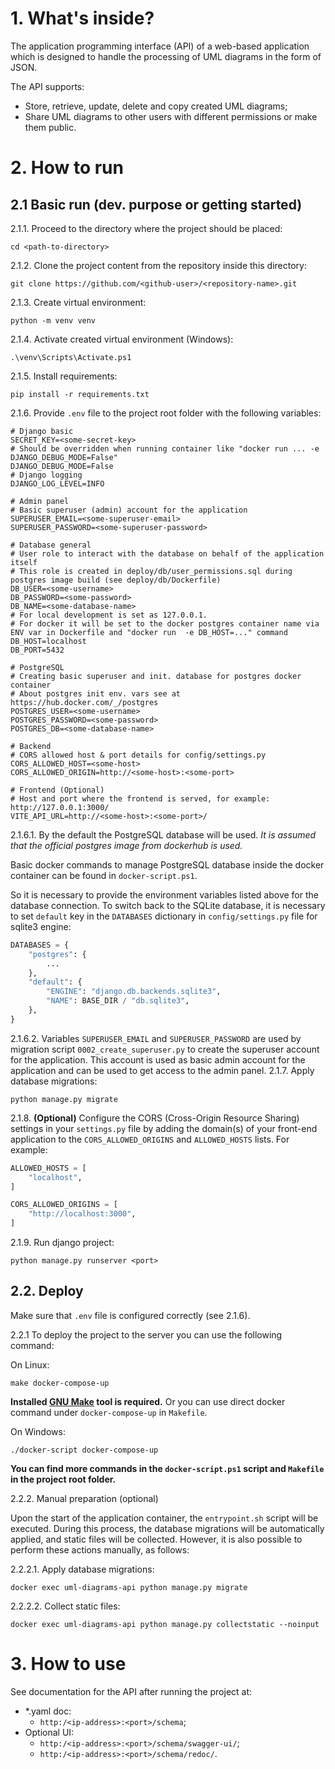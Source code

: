 # 1. What's inside?

The application programming interface (API) of a web-based application which is designed to handle the processing of UML diagrams in the form of JSON.

The API supports:
- Store, retrieve, update, delete and copy created UML diagrams;
- Share UML diagrams to other users with different permissions or make them public.

# 2. How to run

## 2.1 Basic run (dev. purpose or getting started)

2.1.1. Proceed to the directory where the project should be placed:
```commandline
cd <path-to-directory>
```
2.1.2. Clone the project content from the repository inside this directory:
```commandline
git clone https://github.com/<github-user>/<repository-name>.git
```
2.1.3. Create virtual environment:
```commandline
python -m venv venv
```
2.1.4. Activate created virtual environment (Windows):
```commandline
.\venv\Scripts\Activate.ps1
```
2.1.5. Install requirements:
```commandline
pip install -r requirements.txt
```
2.1.6. Provide `.env` file to the project root folder with the following variables:
```env
# Django basic
SECRET_KEY=<some-secret-key>
# Should be overridden when running container like "docker run ... -e DJANGO_DEBUG_MODE=False"
DJANGO_DEBUG_MODE=False
# Django logging
DJANGO_LOG_LEVEL=INFO

# Admin panel
# Basic superuser (admin) account for the application
SUPERUSER_EMAIL=<some-superuser-email>
SUPERUSER_PASSWORD=<some-superuser-password>

# Database general
# User role to interact with the database on behalf of the application itself
# This role is created in deploy/db/user_permissions.sql during postgres image build (see deploy/db/Dockerfile)
DB_USER=<some-username>
DB_PASSWORD=<some-password>
DB_NAME=<some-database-name>
# For local development is set as 127.0.0.1.
# For docker it will be set to the docker postgres container name via ENV var in Dockerfile and "docker run  -e DB_HOST=..." command
DB_HOST=localhost
DB_PORT=5432

# PostgreSQL
# Creating basic superuser and init. database for postgres docker container
# About postgres init env. vars see at https://hub.docker.com/_/postgres
POSTGRES_USER=<some-username>
POSTGRES_PASSWORD=<some-password>
POSTGRES_DB=<some-database-name>

# Backend
# CORS allowed host & port details for config/settings.py
CORS_ALLOWED_HOST=<some-host>
CORS_ALLOWED_ORIGIN=http://<some-host>:<some-port>

# Frontend (Optional)
# Host and port where the frontend is served, for example: http://127.0.0.1:3000/
VITE_API_URL=http://<some-host>:<some-port>/
```
2.1.6.1. By the default the PostgreSQL database will be used.
*It is assumed that the official postgres image from dockerhub is used.*

Basic docker commands to manage PostgreSQL database inside the docker container can be found in `docker-script.ps1`.

So it is necessary to provide the environment variables listed above for the database connection.
To switch back to the SQLite database, it is necessary to set `default` key in the `DATABASES` dictionary in `config/settings.py` file for sqlite3 engine:
```python
DATABASES = {
    "postgres": {
        ...
    },
    "default": {
        "ENGINE": "django.db.backends.sqlite3",
        "NAME": BASE_DIR / "db.sqlite3",
    },
}
```
2.1.6.2. Variables `SUPERUSER_EMAIL` and `SUPERUSER_PASSWORD` are used by migration script `0002_create_superuser.py` to create the superuser account for the application.
This account is used as basic admin account for the application and can be used to get access to the admin panel.
2.1.7. Apply database migrations:
```commandline
python manage.py migrate
```
2.1.8. **(Optional)** Сonfigure the CORS (Cross-Origin Resource Sharing) settings in your `settings.py` file by adding the domain(s) of your front-end application to the `CORS_ALLOWED_ORIGINS` and `ALLOWED_HOSTS` lists.
For example:
```python
ALLOWED_HOSTS = [
    "localhost",
]

CORS_ALLOWED_ORIGINS = [
    "http://localhost:3000",
]
```
2.1.9. Run django project:
```commandline
python manage.py runserver <port>
```

## 2.2. Deploy

Make sure that `.env` file is configured correctly (see 2.1.6).

2.2.1 To deploy the project to the server you can use the following command:

On Linux:
```shell
make docker-compose-up
```
**Installed [GNU Make](https://www.gnu.org/software/make/) tool is required.** Or you can use direct docker command under `docker-compose-up` in `Makefile`.

On Windows:
```shell
./docker-script docker-compose-up
```
**You can find more commands in the `docker-script.ps1` script and `Makefile` in the project root folder.**

2.2.2. Manual preparation (optional)

Upon the start of the application container, the `entrypoint.sh` script will be executed.
During this process, the database migrations will be automatically applied, and static files will be collected.
However, it is also possible to perform these actions manually, as follows:

2.2.2.1. Apply database migrations:
```shell
docker exec uml-diagrams-api python manage.py migrate
```
2.2.2.2. Collect static files:
```shell
docker exec uml-diagrams-api python manage.py collectstatic --noinput
```

# 3. How to use

See documentation for the API after running the project at:
- *.yaml doc:
  - `http:/<ip-address>:<port>/schema`;
- Optional UI:
  - `http:/<ip-address>:<port>/schema/swagger-ui/`;
  - `http:/<ip-address>:<port>/schema/redoc/`.
